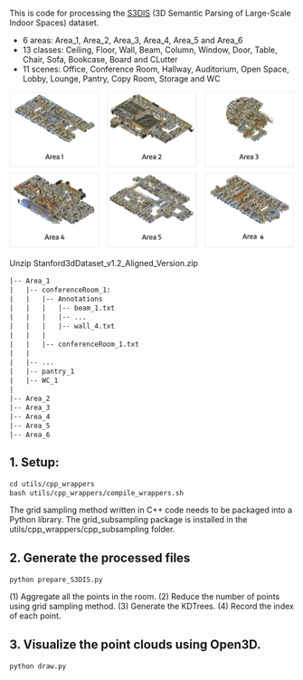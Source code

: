 
This is code for processing the [S3DIS](http://buildingparser.stanford.edu/images/3D_Semantic_Parsing.pdf) (3D Semantic Parsing of Large-Scale Indoor Spaces) dataset.


- 6 areas: Area_1, Area_2, Area_3, Area_4, Area_5 and Area_6
- 13 classes: Ceiling, Floor, Wall, Beam, Column, Window, Door, Table, Chair, Sofa, Bookcase, Board and CLutter
- 11 scenes: Office, Conference Room, Hallway, Auditorium, Open Space, Lobby, Lounge, Pantry, Copy Room, Storage and WC

![The S3DIS Dataset](images/area1-6.png)


Unzip Stanford3dDataset_v1.2_Aligned_Version.zip

```
|-- Area_1
|   |-- conferenceRoom_1: 
|   |   |-- Annotations
|   |   |   |-- beam_1.txt
|   |   |   |-- ...
|   |   |   |-- wall_4.txt
|   |   |
|   |   |-- conferenceRoom_1.txt
|   |
|   |-- ...
|   |-- pantry_1
|   |-- WC_1
|
|-- Area_2
|-- Area_3
|-- Area_4
|-- Area_5
|-- Area_6
```



## 1. Setup:
```
cd utils/cpp_wrappers
bash utils/cpp_wrappers/compile_wrappers.sh
```


The grid sampling method written in C++ code needs to be packaged into a Python library.
The grid_subsampling package is installed in the utils/cpp_wrappers/cpp_subsampling folder.

## 2. Generate the processed files

```
python prepare_S3DIS.py
```

(1) Aggregate all the points in the room.
(2) Reduce the number of points using grid sampling method.
(3) Generate the KDTrees.
(4) Record the index of each point.


## 3. Visualize the point clouds using Open3D.

```
python draw.py
```
